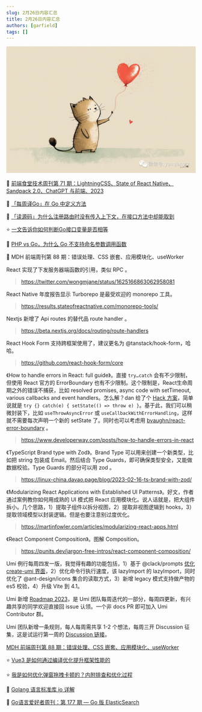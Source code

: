 ```yaml
---
slug: 2月26日内容汇总
title: 2月26日内容汇总
authors: [garfield]
tags: []
---
```


![image](./image.png)

📒 [前端食堂技术周刊第 71 期：LightningCSS、State of React Native、Sandpack 2.0、ChatGPT 与前端、2023](https://juejin.cn/post/7202164243613073464)

📒 [「每周译Go」在 Go 中定义方法](https://mp.weixin.qq.com/s/2pw6Rix1tDqdsrwSLEQsoQ)

📒 [「读源码」为什么注册路由时没有传入上下文，在接口方法中却能取到](https://mp.weixin.qq.com/s/HRQfrG4qqXtEMTezg53a-g)

⭐️ [一文告诉你如何判断Go接口变量是否相等](https://mp.weixin.qq.com/s/6_ygmyd64LP7rlkrOh-kRQ)

📒 [PHP vs Go，为什么 Go 不支持命名参数调用函数](https://juejin.cn/post/7202066150938902587)

📒 MDH 前端周刊第 88 期：错误处理、CSS 嵌套、应用模块化、useWorker

React 实现了下发服务器端函数的引用，类似 RPC 。

> https://twitter.com/wongmjane/status/1625166863062958081

React Native 年度报告显示 Turborepo 是最受欢迎的 monorepo 工具。

> https://results.stateofreactnative.com/monorepo-tools/

Nextjs 新增了 Api routes 的替代品 route handler 。

> https://beta.nextjs.org/docs/routing/route-handlers

React Hook Form 支持跨框架使用了，建议更名为 @tanstack/hook-form，哈哈。

> https://github.com/react-hook-form/core

《How to handle errors in React: full guide》。直接 `try…catch` 会有不少限制，但使用 React 官方的 ErrorBoundary 也有不少限制。这个限制是，React生命周期之外的错误不捕获，比如 resolved promises, async code with setTimeout, various callbacks and event handlers。怎么解？dan 给了个 [Hack 方案](https://github.com/facebook/react/issues/14981#issuecomment-468460187)，简单说就是 `try {} catch(e) { setState(() => throw e) }`。基于此，我们可以稍微封装下，比如 `useThrowAsyncError` 或 `useCallbackWithErrorHandling`，这样就不需要每次声明一个新的 setState 了。同时也可以考虑用 [bvaughn/react-error-boundary](https://github.com/bvaughn/react-error-boundary) 。

> https://www.developerway.com/posts/how-to-handle-errors-in-react

《TypeScript Brand type with Zod》。Brand Type 可以用来创建一个新类型，比如把 string 包装成 Email。然后结合 Type Guards，即可确保类型安全，又能做数据校验。Type Guards 的部分可以用 zod 。

> https://linux-china.davao.page/blog/2023-02-16-ts-brand-with-zod/

《Modularizing React Applications with Established UI Patterns》。好文，作者通过案例教你如何用成熟的 UI 模式把 React 应用模块化。说人话就是，把大组件拆小。几个思路，1）提取子组件以拆分视图，2）提取非视图逻辑到 hooks，3）提取领域模型以封装逻辑。但是也要注意别过度优化。

> https://martinfowler.com/articles/modularizing-react-apps.html

《React Component Composition》。图解 Composition。

> https://punits.dev/jargon-free-intros/react-component-composition/

Umi 例行每周四发一版，我觉得有趣的功能包括，1）基于 @clack/prompts [优化 create-umi 界面](https://github.com/umijs/umi/pull/10508)，2）优化命令行执行速度，该 lazyImport 的 lazyImport，同时优化了 @ant-design/icons 集合的读取方式，3）新增 legacy 模式支持做产物的 es5 校验，4）升级 Vite 到 4.1。

Umi 新增 [Roadmap 2023](https://github.com/umijs/umi/issues/10423)，是 Umi 团队每周迭代的一部分，每周四更新，有兴趣共享的同学欢迎直接回 issue 认领。一个非 docs PR 即可加入 Umi Contributor 群。

Umi 团队新增一条规则，每人每周需共享 1-2 个想法，每周三开 Discussion 征集，这是试运行第一周的 [Discussion 链接](https://github.com/umijs/umi/discussions/10516)。

[MDH 前端周刊第 88 期：错误处理、CSS 嵌套、应用模块化、useWorker](https://mdhweekly.com/weekly/issue-0088)

⭐️ [Vue3 是如何通过编译优化提升框架性能的](https://juejin.cn/post/7199994978976759868)

⭐️ [我是如何优化弹窗拖拽卡顿的？内附排查和优化过程](https://juejin.cn/post/7197411581927882807)

📒 [Golang 语言标准库 io 详解](https://mp.weixin.qq.com/s/ApHdIvEcki4LxLheBoB2ew)

📒 [Go语言爱好者周刊：第 177 期 — Go 版 ElasticSearch](https://mp.weixin.qq.com/s/ioW72PZV3Vx0UiiKFyXcBA)
